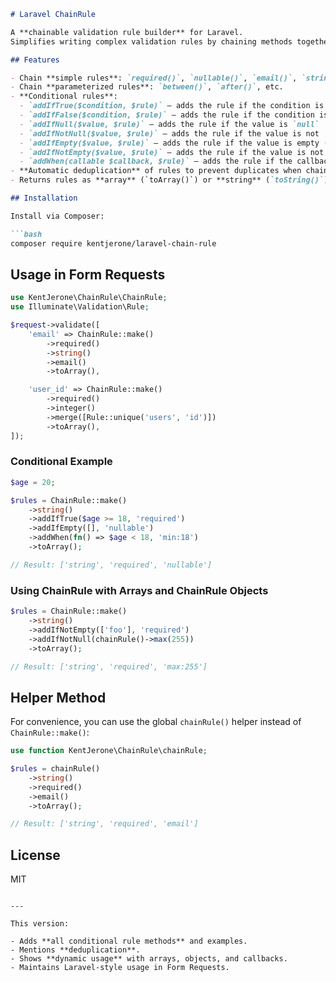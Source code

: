 
````markdown
# Laravel ChainRule

A **chainable validation rule builder** for Laravel.  
Simplifies writing complex validation rules by chaining methods together in a **fluent, readable API**.

## Features

- Chain **simple rules**: `required()`, `nullable()`, `email()`, `string()`, `integer()`, etc.  
- Chain **parameterized rules**: `between()`, `after()`, etc.  
- **Conditional rules**:
  - `addIfTrue($condition, $rule)` – adds the rule if the condition is `true`
  - `addIfFalse($condition, $rule)` – adds the rule if the condition is `false`
  - `addIfNull($value, $rule)` – adds the rule if the value is `null`
  - `addIfNotNull($value, $rule)` – adds the rule if the value is not `null`
  - `addIfEmpty($value, $rule)` – adds the rule if the value is empty (`null`, `[]`, `''`, `0`, `false`, or empty object)
  - `addIfNotEmpty($value, $rule)` – adds the rule if the value is not empty
  - `addWhen(callable $callback, $rule)` – adds the rule if the callback returns `true`
- **Automatic deduplication** of rules to prevent duplicates when chaining or merging.
- Returns rules as **array** (`toArray()`) or **string** (`toString()`).

## Installation

Install via Composer:

```bash
composer require kentjerone/laravel-chain-rule
````

## Usage in Form Requests

```php
use KentJerone\ChainRule\ChainRule;
use Illuminate\Validation\Rule;

$request->validate([
    'email' => ChainRule::make()
        ->required()
        ->string()
        ->email()
        ->toArray(),

    'user_id' => ChainRule::make()
        ->required()
        ->integer()
        ->merge([Rule::unique('users', 'id')])
        ->toArray(),
]);
```

### Conditional Example

```php
$age = 20;

$rules = ChainRule::make()
    ->string()
    ->addIfTrue($age >= 18, 'required')
    ->addIfEmpty([], 'nullable')
    ->addWhen(fn() => $age < 18, 'min:18')
    ->toArray();

// Result: ['string', 'required', 'nullable']
```

### Using ChainRule with Arrays and ChainRule Objects

```php
$rules = ChainRule::make()
    ->string()
    ->addIfNotEmpty(['foo'], 'required')
    ->addIfNotNull(chainRule()->max(255))
    ->toArray();

// Result: ['string', 'required', 'max:255']
```
## Helper Method

For convenience, you can use the global `chainRule()` helper instead of `ChainRule::make()`:

```php
use function KentJerone\ChainRule\chainRule;

$rules = chainRule()
    ->string()
    ->required()
    ->email()
    ->toArray();

// Result: ['string', 'required', 'email']
```
## License

MIT

```

---

This version:  

- Adds **all conditional rule methods** and examples.  
- Mentions **deduplication**.  
- Shows **dynamic usage** with arrays, objects, and callbacks.  
- Maintains Laravel-style usage in Form Requests.  

```
